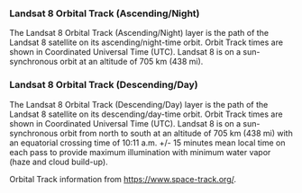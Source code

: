 ### Landsat 8 Orbital Track (Ascending/Night)
The Landsat 8 Orbital Track (Ascending/Night) layer is the path of the Landsat 8 satellite on its ascending/night-time orbit. Orbit Track times are shown in Coordinated Universal Time (UTC). Landsat 8 is on a sun-synchronous orbit at an altitude of 705 km (438 mi).

### Landsat 8 Orbital Track (Descending/Day)
The Landsat 8 Orbital Track (Descending/Day) layer is the path of the Landsat 8 satellite on its descending/day-time orbit. Orbit Track times are shown in Coordinated Universal Time (UTC). Landsat 8 is on a sun-synchronous orbit from north to south at an altitude of 705 km (438 mi) with an equatorial crossing time of 10:11 a.m. +/- 15 minutes mean local time on each pass to provide maximum illumination with minimum water vapor (haze and cloud build-up).

Orbital Track information from <https://www.space-track.org/>.

